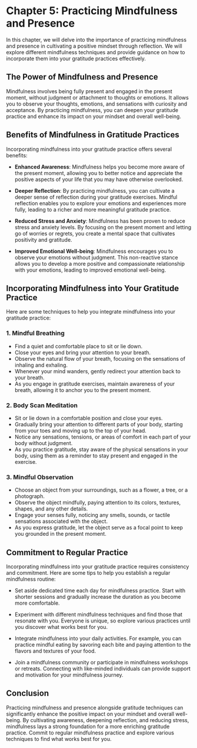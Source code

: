 Chapter 5: Practicing Mindfulness and Presence
==============================================

In this chapter, we will delve into the importance of practicing mindfulness and presence in cultivating a positive mindset through reflection. We will explore different mindfulness techniques and provide guidance on how to incorporate them into your gratitude practices effectively.

The Power of Mindfulness and Presence
-------------------------------------

Mindfulness involves being fully present and engaged in the present moment, without judgment or attachment to thoughts or emotions. It allows you to observe your thoughts, emotions, and sensations with curiosity and acceptance. By practicing mindfulness, you can deepen your gratitude practice and enhance its impact on your mindset and overall well-being.

**Benefits of Mindfulness in Gratitude Practices**
--------------------------------------------------

Incorporating mindfulness into your gratitude practice offers several benefits:

* **Enhanced Awareness**: Mindfulness helps you become more aware of the present moment, allowing you to better notice and appreciate the positive aspects of your life that you may have otherwise overlooked.

* **Deeper Reflection**: By practicing mindfulness, you can cultivate a deeper sense of reflection during your gratitude exercises. Mindful reflection enables you to explore your emotions and experiences more fully, leading to a richer and more meaningful gratitude practice.

* **Reduced Stress and Anxiety**: Mindfulness has been proven to reduce stress and anxiety levels. By focusing on the present moment and letting go of worries or regrets, you create a mental space that cultivates positivity and gratitude.

* **Improved Emotional Well-being**: Mindfulness encourages you to observe your emotions without judgment. This non-reactive stance allows you to develop a more positive and compassionate relationship with your emotions, leading to improved emotional well-being.

**Incorporating Mindfulness into Your Gratitude Practice**
----------------------------------------------------------

Here are some techniques to help you integrate mindfulness into your gratitude practice:

### 1. Mindful Breathing

* Find a quiet and comfortable place to sit or lie down.
* Close your eyes and bring your attention to your breath.
* Observe the natural flow of your breath, focusing on the sensations of inhaling and exhaling.
* Whenever your mind wanders, gently redirect your attention back to your breath.
* As you engage in gratitude exercises, maintain awareness of your breath, allowing it to anchor you to the present moment.

### 2. Body Scan Meditation

* Sit or lie down in a comfortable position and close your eyes.
* Gradually bring your attention to different parts of your body, starting from your toes and moving up to the top of your head.
* Notice any sensations, tensions, or areas of comfort in each part of your body without judgment.
* As you practice gratitude, stay aware of the physical sensations in your body, using them as a reminder to stay present and engaged in the exercise.

### 3. Mindful Observation

* Choose an object from your surroundings, such as a flower, a tree, or a photograph.
* Observe the object mindfully, paying attention to its colors, textures, shapes, and any other details.
* Engage your senses fully, noticing any smells, sounds, or tactile sensations associated with the object.
* As you express gratitude, let the object serve as a focal point to keep you grounded in the present moment.

**Commitment to Regular Practice**
----------------------------------

Incorporating mindfulness into your gratitude practice requires consistency and commitment. Here are some tips to help you establish a regular mindfulness routine:

* Set aside dedicated time each day for mindfulness practice. Start with shorter sessions and gradually increase the duration as you become more comfortable.

* Experiment with different mindfulness techniques and find those that resonate with you. Everyone is unique, so explore various practices until you discover what works best for you.

* Integrate mindfulness into your daily activities. For example, you can practice mindful eating by savoring each bite and paying attention to the flavors and textures of your food.

* Join a mindfulness community or participate in mindfulness workshops or retreats. Connecting with like-minded individuals can provide support and motivation for your mindfulness journey.

**Conclusion**
--------------

Practicing mindfulness and presence alongside gratitude techniques can significantly enhance the positive impact on your mindset and overall well-being. By cultivating awareness, deepening reflection, and reducing stress, mindfulness lays a strong foundation for a more enriching gratitude practice. Commit to regular mindfulness practice and explore various techniques to find what works best for you.
